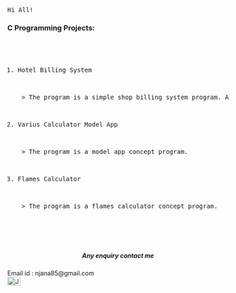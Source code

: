 
<tt align="center" width="20px">Hi All!</tt>

<h3>C Programming Projects:</h3>
<pre>    <ol type="square">
             <li>Hotel Billing System</li>
                  <p> > The program is a simple shop billing system program. A very basic simple concept, I have using for this mini project.</p>             
             <li>Varius Calculator Model App</li>
                  <p> > The program is a model app concept program.</p>    
             <li>Flames Calculator</li>
                  <p> > The program is a flames calculator concept program.</p>    
          </ol>
</pre>
<h5 align="center">Any enquiry contact me</h5>
               Email id : njana85@gmail.com 
               <br>
               <a href="https://www.linkedin.com/in/jana-n-9a3b2925a" target="blank"><img align="center" src="https://cdn.jsdelivr.net/npm/simple-icons@3.0.1/icons/linkedin.svg" alt="JanaN02" height="20" width="30" /></a>

